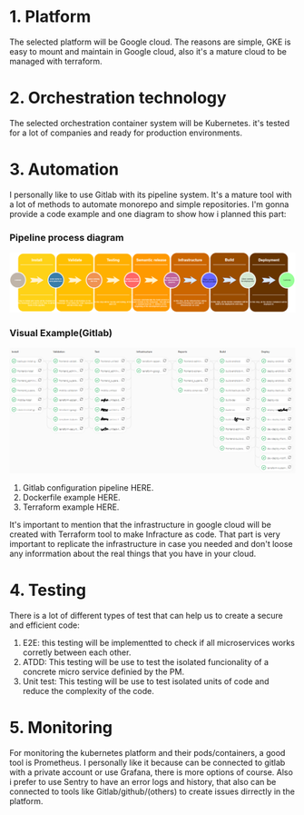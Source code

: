 # 1. Platform
The selected platform will be Google cloud. The reasons are simple, GKE is easy to mount and maintain in Google cloud, also it's a mature cloud to be managed with terraform.
# 2. Orchestration technology
The selected orchestration container system will be Kubernetes. it's tested for a lot of companies and  ready for production environments.
# 3. Automation
I personally like to use Gitlab with its pipeline system. It's a mature tool with a lot of methods to automate monorepo and simple repositories. I'm gonna provide a code example and one diagram to show how i planned this part: 
### Pipeline process diagram
![Alt Pipelines process](Pipelines.png?raw=true "Pipelines process")
### Visual Example(Gitlab)
![Alt Real example](Real_example.png?raw=true "Real example")
  1. Gitlab configuration pipeline HERE.
  1. Dockerfile example HERE.
  1. Terraform example HERE.

It's important to mention that the infrastructure in google cloud will be created with Terraform tool to make Infracture as code. That part is very important to replicate the infrastructure in case you needed and don't loose any inforrmation about the real things that you have in your cloud. 

# 4. Testing
There is a lot of different types of test that can help us to create a secure and efficient code:
  1. E2E: this testing will be implementted to check if all microservices works corretly between each other.
  1. ATDD: This testing will be use to test the isolated funcionality of a concrete micro service definied by the PM.
  1. Unit test: This testing will be use to test isolated units of code and reduce the complexity of the code.

# 5. Monitoring
For monitoring the kubernetes platform and their pods/containers, a good tool is Prometheus. I personally like it because can be connected to gitlab with a private account or use Grafana, there is more options of course. Also i prefer to use Sentry to have an error logs and history, that also can be connected to tools like Gitlab/github/(others) to create issues dirrectly in the platform.

